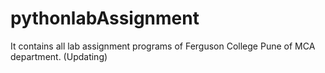 # pythonlabAssignment
It contains all lab assignment programs of Ferguson College Pune of MCA department.
(Updating)
